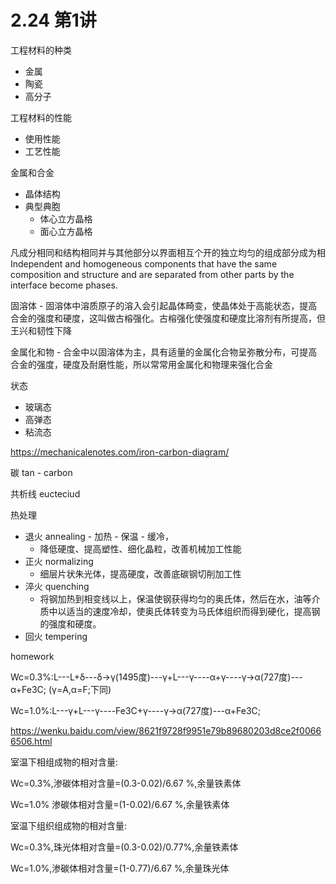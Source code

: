 # 2.24 第1讲

工程材料的种类

- 金属
- 陶瓷 
- 高分子 

工程材料的性能

- 使用性能
- 工艺性能



金属和合金

- 晶体结构
- 典型典胞
  - 体心立方晶格
  - 面心立方晶格



凡成分相同和结构相同并与其他部分以界面相互个开的独立均匀的组成部分成为相Independent and homogeneous components that have the same composition  and structure and are separated from other parts by the interface become phases.

固溶体 - 固溶体中溶质原子的溶入会引起晶体畸变，使晶体处于高能状态，提高合金的强度和硬度，这叫做古榕强化。古榕强化使强度和硬度比溶剂有所提高，但王兴和韧性下降

金属化和物 - 合金中以固溶体为主，具有适量的金属化合物呈弥散分布，可提高合金的强度，硬度及耐磨性能，所以常常用金属化和物理来强化合金

状态

- 玻璃态
- 高弹态
- 粘流态

https://mechanicalenotes.com/iron-carbon-diagram/

碳 tan - carbon 

共析线 eucteciud

热处理

- 退火 annealing - 加热 - 保温 - 缓冷， 
  - 降低硬度、提高塑性、细化晶粒，改善机械加工性能
- 正火 normalizing
  - 细层片状朱光体，提高硬度，改善底碳钢切削加工性
- 淬火 quenching
  - 将钢加热到相变线以上，保温使钢获得均匀的奥氏体，然后在水，油等介质中以适当的速度冷却，使奥氏体转变为马氏体组织而得到硬化，提高钢的强度和硬度。
- 回火 tempering





homework

Wc=0.3%:L---L+δ---δ→γ(1495度)---γ+L---γ----α+γ----γ→α(727度)---α+Fe3C; (γ=A,α=F;下同)

Wc=1.0%:L---γ+L---γ----Fe3C+γ----γ→α(727度)---α+Fe3C;



https://wenku.baidu.com/view/8621f9728f9951e79b89680203d8ce2f00666506.html



室温下相组成物的相对含量:

Wc=0.3%,渗碳体相对含量=(0.3-0.02)/6.67 %,余量铁素体

Wc=1.0% 渗碳体相对含量=(1-0.02)/6.67 %,余量铁素体



室温下组织组成物的相对含量:

Wc=0.3%,珠光体相对含量=(0.3-0.02)/0.77%,余量铁素体

Wc=1.0%,渗碳体相对含量=(1-0.77)/6.67 %,余量珠光体       